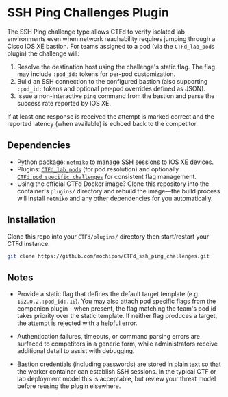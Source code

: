 # SSH Ping Challenges Plugin

The SSH Ping challenge type allows CTFd to verify isolated lab environments even
when network reachability requires jumping through a Cisco IOS XE bastion. For
teams assigned to a pod (via the `CTFd_lab_pods` plugin) the challenge will:

1. Resolve the destination host using the challenge's static flag. The flag may
   include `:pod_id:` tokens for per-pod customization.
2. Build an SSH connection to the configured bastion (also supporting
   `:pod_id:` tokens and optional per-pod overrides defined as JSON).
3. Issue a non-interactive `ping` command from the bastion and parse the success
   rate reported by IOS XE.

If at least one response is received the attempt is marked correct and the
reported latency (when available) is echoed back to the competitor.

## Dependencies

- Python package: `netmiko` to manage SSH sessions to IOS XE devices.
- Plugins: [`CTFd_lab_pods`](https://github.com/mochipon/CTFd_lab_pods) (for pod resolution) and optionally
  [`CTFd_pod_specific_challenges`](https://github.com/mochipon/CTFd_pod_specific_challenges) for consistent flag management.
- Using the official CTFd Docker image? Clone this repository into the
  container's `plugins/` directory and rebuild the image—the build process will
  install `netmiko` and any other dependencies for you automatically.

## Installation

Clone this repo into your `CTFd/plugins/` directory then start/restart your CTFd instance.

```bash
git clone https://github.com/mochipon/CTFd_ssh_ping_challenges.git
```

## Notes

- Provide a static flag that defines the default target template
  (e.g. `192.0.2.:pod_id:.10`). You may also attach pod specific flags from the
  companion plugin—when present, the flag matching the team's pod id takes
  priority over the static template. If neither flag produces a target, the
  attempt is rejected with a helpful error.

- Authentication failures, timeouts, or command parsing errors are surfaced to
  competitors in a generic form, while administrators receive additional detail
  to assist with debugging.
- Bastion credentials (including passwords) are stored in plain text so that
  the worker container can establish SSH sessions. In the typical CTF or lab
  deployment model this is acceptable, but review your threat model before
  reusing the plugin elsewhere.
